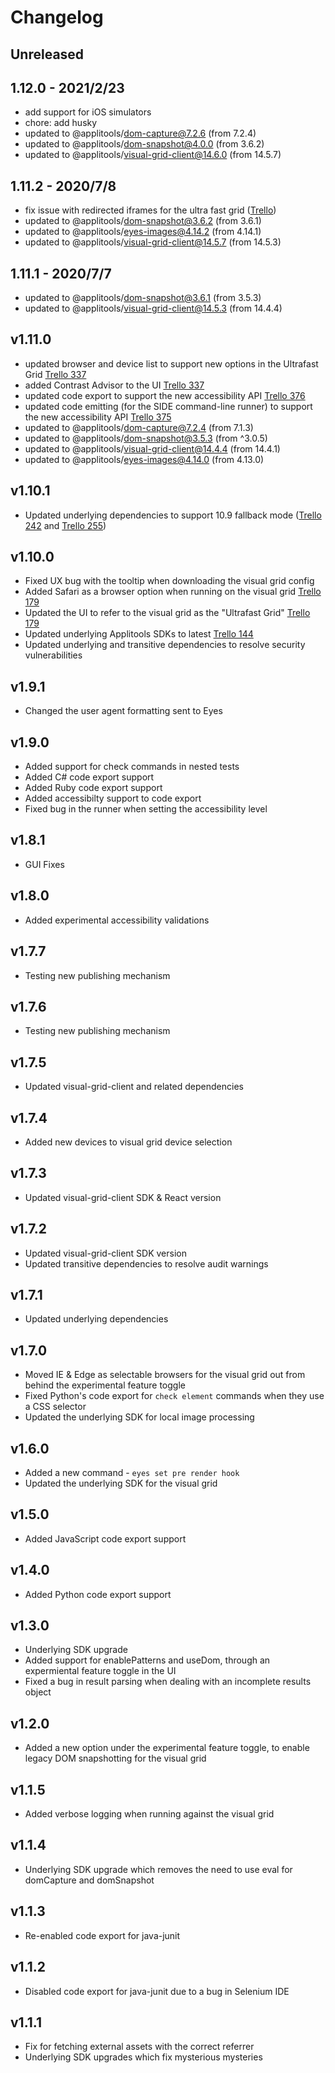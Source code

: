 # Changelog

## Unreleased



## 1.12.0 - 2021/2/23

- add support for iOS simulators
- chore: add husky
- updated to @applitools/dom-capture@7.2.6 (from 7.2.4)
- updated to @applitools/dom-snapshot@4.0.0 (from 3.6.2)
- updated to @applitools/visual-grid-client@14.6.0 (from 14.5.7)

## 1.11.2 - 2020/7/8

- fix issue with redirected iframes for the ultra fast grid ([Trello](https://trello.com/c/egprwtNp))
- updated to @applitools/dom-snapshot@3.6.2 (from 3.6.1)
- updated to @applitools/eyes-images@4.14.2 (from 4.14.1)
- updated to @applitools/visual-grid-client@14.5.7 (from 14.5.3)

## 1.11.1 - 2020/7/7

- updated to @applitools/dom-snapshot@3.6.1 (from 3.5.3)
- updated to @applitools/visual-grid-client@14.5.3 (from 14.4.4)

## v1.11.0
- updated browser and device list to support new options in the Ultrafast Grid [Trello 337](https://trello.com/c/epkkyC4m)
- added Contrast Advisor to the UI [Trello 337](https://trello.com/c/epkkyC4m)
- updated code export to support the new accessibility API [Trello 376](https://trello.com/c/twf0by90)
- updated code emitting (for the SIDE command-line runner) to support the new accessibility API [Trello 375](https://trello.com/c/MDTajLRa)
- updated to @applitools/dom-capture@7.2.4 (from 7.1.3)
- updated to @applitools/dom-snapshot@3.5.3 (from ^3.0.5)
- updated to @applitools/visual-grid-client@14.4.4 (from 14.4.1)
- updated to @applitools/eyes-images@4.14.0 (from 4.13.0)

## v1.10.1
- Updated underlying dependencies to support 10.9 fallback mode ([Trello 242](https://trello.com/c/540knBrZ) and [Trello 255](https://trello.com/c/M9o24k6d))

## v1.10.0
- Fixed UX bug with the tooltip when downloading the visual grid config
- Added Safari as a browser option when running on the visual grid [Trello 179](https://trello.com/c/h8KIkB4x)
- Updated the UI to refer to the visual grid as the "Ultrafast Grid" [Trello 179](https://trello.com/c/h8KIkB4x)
- Updated underlying Applitools SDKs to latest [Trello 144](https://trello.com/c/TiUiXE26)
- Updated underlying and transitive dependencies to resolve security vulnerabilities

## v1.9.1
- Changed the user agent formatting sent to Eyes

## v1.9.0
- Added support for check commands in nested tests
- Added C# code export support
- Added Ruby code export support
- Added accessibilty support to code export
- Fixed bug in the runner when setting the accessibility level

## v1.8.1
- GUI Fixes

## v1.8.0
- Added experimental accessibility validations

## v1.7.7
- Testing new publishing mechanism

## v1.7.6
- Testing new publishing mechanism

## v1.7.5
- Updated visual-grid-client and related dependencies

## v1.7.4
- Added new devices to visual grid device selection

## v1.7.3
- Updated visual-grid-client SDK & React version

## v1.7.2
- Updated visual-grid-client SDK version
- Updated transitive dependencies to resolve audit warnings

## v1.7.1
- Updated underlying dependencies

## v1.7.0
- Moved IE & Edge as selectable browsers for the visual grid out from behind the experimental feature toggle
- Fixed Python's code export for `check element` commands when they use a CSS selector
- Updated the underlying SDK for local image processing

## v1.6.0
- Added a new command - `eyes set pre render hook`
- Updated the underlying SDK for the visual grid

## v1.5.0
- Added JavaScript code export support

## v1.4.0
- Added Python code export support

## v1.3.0
- Underlying SDK upgrade
- Added support for enablePatterns and useDom, through an expermiental feature toggle in the UI
- Fixed a bug in result parsing when dealing with an incomplete results object

## v1.2.0
- Added a new option under the experimental feature toggle, to enable legacy DOM snapshotting for the visual grid

## v1.1.5
- Added verbose logging when running against the visual grid

## v1.1.4
- Underlying SDK upgrade which removes the need to use eval for domCapture and domSnapshot

## v1.1.3
- Re-enabled code export for java-junit

## v1.1.2
- Disabled code export for java-junit due to a bug in Selenium IDE

## v1.1.1
- Fix for fetching external assets with the correct referrer
- Underlying SDK upgrades which fix mysterious mysteries
